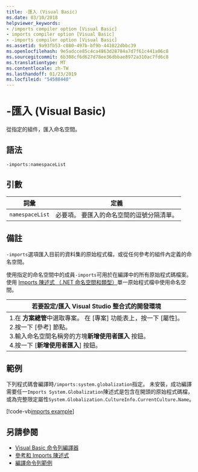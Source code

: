 ```yaml
---
title: -匯入 (Visual Basic)
ms.date: 03/10/2018
helpviewer_keywords:
- /imports compiler option [Visual Basic]
- imports compiler option [Visual Basic]
- -imports compiler option [Visual Basic]
ms.assetid: 9a93fb53-c080-497b-bf9b-441022dbbc39
ms.openlocfilehash: 9e5adcce85c4ca4863d28784a7d7f61c441a06c8
ms.sourcegitcommit: 6b308cf6d627d78ee36dbbae8972a310ac7fd6c8
ms.translationtype: MT
ms.contentlocale: zh-TW
ms.lasthandoff: 01/23/2019
ms.locfileid: "54588440"
---
```

# <a name="-imports-visual-basic"></a>-匯入 (Visual Basic)
從指定的組件，匯入命名空間。  
  
## <a name="syntax"></a>語法  
  
```  
-imports:namespaceList  
```  
  
## <a name="arguments"></a>引數  
  
|詞彙|定義|  
|---|---|  
|`namespaceList`|必要項。 要匯入的命名空間的逗號分隔清單。|  
  
## <a name="remarks"></a>備註  
 `-imports`選項匯入目前的資料集的原始程式檔，或從任何參考的組件內定義的命名空間。  
  
 使用指定的命名空間中的成員`-imports`可用於在編譯中的所有原始程式碼檔案。 使用  [Imports 陳述式 （.NET 命名空間和類型）](../../../visual-basic/language-reference/statements/imports-statement-net-namespace-and-type.md)單一原始程式檔中使用命名空間。  
  
|若要設定/匯入 Visual Studio 整合式的開發環境|  
|---|  
|1.在 **方案總管**中選取專案。 在 [專案] 功能表上，按一下 [屬性]。 <br />2.按一下 [參考] 節點。<br />3.輸入命名空間名稱旁的方塊**新增使用者匯入** 按鈕。<br />4.按一下 [**新增使用者匯入**] 按鈕。|  
  
## <a name="example"></a>範例  
 下列程式碼會編譯時`/imports:system.globalization`指定。 未安裝，成功編譯需要任一`Imports System.Globalization`陳述式是包含在開頭的原始程式碼檔，或為完整限定屬性`System.Globalization.CultureInfo.CurrentCulture.Name`。 
  
 [!code-vb[imports example](codesnippet/VisualBasic/imports_2.vb)]  
  
## <a name="see-also"></a>另請參閱
- [Visual Basic 命令列編譯器](../../../visual-basic/reference/command-line-compiler/index.md)
- [參考和 Imports 陳述式](../../../visual-basic/programming-guide/program-structure/references-and-the-imports-statement.md)
- [編譯命令列範例](../../../visual-basic/reference/command-line-compiler/sample-compilation-command-lines.md)
